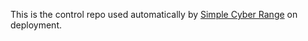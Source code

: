 This is the control repo used automatically by [Simple Cyber Range](https://github.com/githubgossin/IaC-heat-cr) on deployment.
